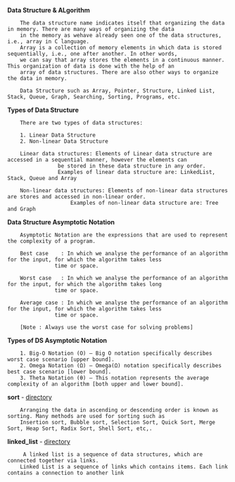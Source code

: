 **Data Structure & ALgorithm**

		The data structure name indicates itself that organizing the data in memory. There are many ways of organizing the data 
		in the memory as wehave already seen one of the data structures, i.e., array in C language. 
		Array is a collection of memory elements in which data is stored sequentially, i.e., one after another. In other words, 
		we can say that array stores the elements in a continuous manner. This organization of data is done with the help of an 
		array of data structures. There are also other ways to organize the data in memory.

		Data Structure such as Array, Pointer, Structure, Linked List, Stack, Queue, Graph, Searching, Sorting, Programs, etc.

**Types of Data Structure**

		There are two types of data structures:

		1. Linear Data Structure
		2. Non-linear Data Structure

		Linear data structures: Elements of Linear data structure are accessed in a sequential manner, however the elements can
					be stored in these data structure in any order. 
					Examples of linear data structure are: LinkedList, Stack, Queue and Array

		Non-linear data structures: Elements of non-linear data structures are stores and accessed in non-linear order. 
					    Examples of non-linear data structure are: Tree and Graph


**Data Structure Asymptotic Notation**

		Asymptotic Notation are the expressions that are used to represent the complexity of a program.

		Best case    : In which we analyse the performance of an algorithm for the input, for which the algorithm takes less
			       time or space.

		Worst case   : In which we analyse the performance of an algorithm for the input, for which the algorithm takes long
			       time or space.

		Average case : In which we analyse the performance of an algorithm for the input, for which the algorithm takes less 
			       time or space.

		[Note : Always use the worst case for solving problems]


**Types of DS Asymptotic Notation**

		1. Big-O Notation (Ο) – Big O notation specifically describes worst case scenario [upper bound].
		2. Omega Notation (Ω) – Omega(Ω) notation specifically describes best case scenario [lower bound].
		3. Theta Notation (θ) – This notation represents the average complexity of an algorithm [both upper and lower bound].

**sort** - <a href = "https://github.com/abinashprabakar/Advanced-C/tree/main/DSA/sort">directory</a>

		Arranging the data in ascending or descending order is known as sorting. Many methods are used for sorting such as 
		Insertion sort, Bubble sort, Selection Sort, Quick Sort, Merge Sort, Heap Sort, Radix Sort, Shell Sort, etc,.


**linked_list** - <a href = "https://github.com/abinashprabakar/Advanced-C/tree/main/DSA/linked_list">directory</a>

		 A linked list is a sequence of data structures, which are connected together via links. 
		Linked List is a sequence of links which contains items. Each link contains a connection to another link
